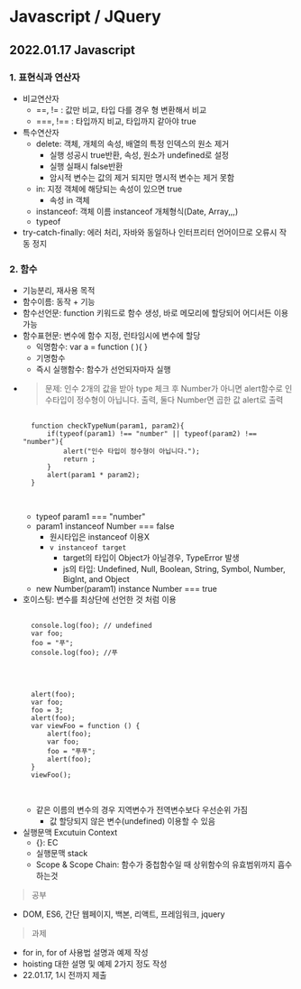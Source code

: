 # Javascript / JQuery
## 2022.01.17 Javascript
### 1. 표현식과 연산자
- 비교연산자
    - ==, != : 값만 비교, 타입 다를 경우 형 변환해서 비교
    - ===, !== : 타입까지 비교, 타입까지 같아야 true
- 특수연산자
    - delete: 객체, 개체의 속성, 배열의 특정 인덱스의 원소 제거
        - 실행 성공시 true반환, 속성, 원소가 undefined로 설정
        - 실행 실패시 false반환
        - 암시적 변수는 값의 제거 되지만 명시적 변수는 제거 못함
    - in: 지정 객체에 해당되는 속성이 있으면 true
        - 속성 in 객체
    - instanceof: 객체 이름 instanceof 개체형식(Date, Array,,,)
    - typeof
- try-catch-finally: 에러 처리, 자바와 동일하나 인터프리터 언어이므로 오류시 작동 정지

### 2. 함수
- 기능분리, 재사용 목적
- 함수이름: 동작 + 기능
- 함수선언문: function 키워드로 함수 생성, 바로 메모리에 할당되어 어디서든 이용가능
- 함수표현문: 변수에 함수 지정, 런타임시에 변수에 할당
    - 익명함수: var a = function ( ){ }
    - 기명함수
    - 즉시 실행함수: 함수가 선언되자마자 실행
- > 문제: 인수 2개의 값을 받아 type 체크 후 Number가 아니면 alert함수로 인수타입이 정수형이 아닙니다. 출력, 둘다 Number면 곱한 값 alert로 출력
    <pre>
    <code>
    function checkTypeNum(param1, param2){
        if(typeof(param1) !== "number" || typeof(param2) !== "number"){
            alert("인수 타입이 정수형이 아닙니다.");
            return ;
        }
        alert(param1 * param2);
    }
    </code>
    </pre>
    - typeof param1 === "number"
    - param1 instanceof Number === false
         - 원시타입은 instanceof 이용X
         - `v instanceof target`
            - target의 타입이 Object가 아닐경우, TypeError 발생
            - js의 타입: Undefined, Null, Boolean, String, Symbol, Number, BigInt, and Object
    - new Number(param1) instance Number  === true
- 호이스팅: 변수를 최상단에 선언한 것 처럼 이용
    <pre>
    <code>
    console.log(foo); // undefined
    var foo;
    foo = "푸";
    console.log(foo); //푸
    </code>
    </pre>
    <pre>
    <code>
    alert(foo);
    var foo;
    foo = 3;
    alert(foo);
    var viewFoo = function () {
        alert(foo);
        var foo;
        foo = "푸푸";
        alert(foo);
    }
    viewFoo();
    </code>
    </pre>
    - 같은 이름의 변수의 경우 지역변수가 전역변수보다 우선순위 가짐
        - 값 할당되지 않은 변수(undefined) 이용할 수 있음
- 실행문맥 Excutuin Context
    - {}: EC
    - 실행문맥 stack
    - Scope & Scope Chain: 함수가 중첩함수일 때 상위함수의 유효범위까지 흡수하는것
> 공부
- DOM, ES6, 간단 웹페이지, 백본, 리액트, 프레임워크, jquery
> 과제
- for in, for of 사용법 설명과 예제 작성
- hoisting 대한 설명 및 예제 2가지 정도 작성
- 22.01.17, 1시 전까지 제출